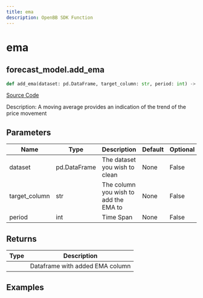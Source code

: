 ```yaml
---
title: ema
description: OpenBB SDK Function
---
```


# ema

## forecast_model.add_ema

```python title='openbb_terminal/forecast/forecast_model.py'
def add_ema(dataset: pd.DataFrame, target_column: str, period: int) -> DataFrame:
```
[Source Code](https://github.com/OpenBB-finance/OpenBBTerminal/tree/main/openbb_terminal/forecast/forecast_model.py#L147)

Description: A moving average provides an indication of the trend of the price movement

## Parameters

| Name | Type | Description | Default | Optional |
| ---- | ---- | ----------- | ------- | -------- |
| dataset | pd.DataFrame | The dataset you wish to clean | None | False |
| target_column | str | The column you wish to add the EMA to | None | False |
| period | int | Time Span | None | False |

## Returns

| Type | Description |
| ---- | ----------- |
|  | Dataframe with added EMA column |

## Examples

